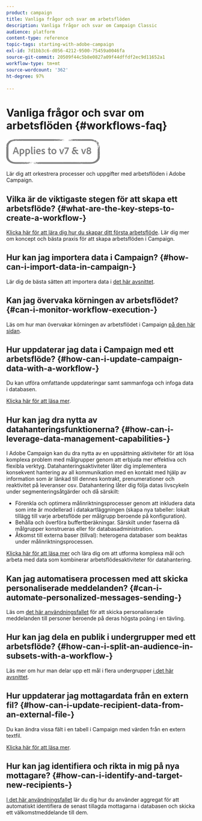 ```yaml
---
product: campaign
title: Vanliga frågor och svar om arbetsflöden
description: Vanliga frågor och svar om Campaign Classic
audience: platform
content-type: reference
topic-tags: starting-with-adobe-campaign
exl-id: 7d1bb3c6-d056-4212-9500-75459a0046fa
source-git-commit: 20509f44c5b8e0827a09f44dffdf2ec9d11652a1
workflow-type: tm+mt
source-wordcount: '362'
ht-degree: 97%

---
```


# Vanliga frågor och svar om arbetsflöden {#workflows-faq}

![](../../assets/common.svg)

Lär dig att orkestrera processer och uppgifter med arbetsflöden i Adobe Campaign.

## Vilka är de viktigaste stegen för att skapa ett arbetsflöde? {#what-are-the-key-steps-to-create-a-workflow-}

[Klicka här för att lära dig hur du skapar ditt första arbetsflöde](../../workflow/using/building-a-workflow.md). Lär dig mer om koncept och bästa praxis för att skapa arbetsflöden i Campaign.

## Hur kan jag importera data i Campaign? {#how-can-i-import-data-in-campaign-}

Lär dig de bästa sätten att importera data i [det här avsnittet](../../platform/using/import-export-best-practices.md).

## Kan jag övervaka körningen av arbetsflödet? {#can-i-monitor-workflow-execution-}

Läs om hur man övervakar körningen av arbetsflödet i Campaign [på den här sidan](../../workflow/using/starting-a-workflow.md).

## Hur uppdaterar jag data i Campaign med ett arbetsflöde? {#how-can-i-update-campaign-data-with-a-workflow-}

Du kan utföra omfattande uppdateringar samt sammanfoga och infoga data i databasen.

[Klicka här för att läsa mer](../../workflow/using/update-data.md).

## Hur kan jag dra nytta av datahanteringsfunktionerna? {#how-can-i-leverage-data-management-capabilities-}

I Adobe Campaign kan du dra nytta av en uppsättning aktiviteter för att lösa komplexa problem med målgrupper genom att erbjuda mer effektiva och flexibla verktyg. Datahanteringsaktiviteter låter dig implementera konsekvent hantering av all kommunikation med en kontakt med hjälp av information som är länkad till dennes kontrakt, prenumerationer och reaktivitet på leveranser osv. Datahantering låter dig följa datas livscykeln under segmenteringsåtgärder och då särskilt:

* Förenkla och optimera målinriktningsprocesser genom att inkludera data som inte är modellerad i datakartläggningen (skapa nya tabeller: lokalt tillägg till varje arbetsflöde per målgrupp beroende på konfiguration).
* Behålla och överföra buffertberäkningar. Särskilt under faserna då målgrupper konstrueras eller för databasadministration.
* Åtkomst till externa baser (tillval): heterogena databaser som beaktas under målinriktningsprocessen.

[Klicka här för att läsa mer](../../workflow/using/targeting-data.md#data-management) och lära dig om att utforma komplexa mål och arbeta med data som kombinerar arbetsflödesaktiviteter för datahantering.

## Kan jag automatisera processen med att skicka personaliserade meddelanden? {#can-i-automate-personalized-messages-sending-}

Läs om [det här användningsfallet](../../workflow/using/enriching-data.md) för att skicka personaliserade meddelanden till personer beroende på deras högsta poäng i en tävling.

## Hur kan jag dela en publik i undergrupper med ett arbetsflöde? {#how-can-i-split-an-audience-in-subsets-with-a-workflow-}

Läs mer om hur man delar upp ett mål i flera undergrupper [i det här avsnittet](../../workflow/using/split.md).

## Hur uppdaterar jag mottagardata från en extern fil? {#how-can-i-update-recipient-data-from-an-external-file-}

Du kan ändra vissa fält i en tabell i Campaign med värden från en extern textfil.

[Klicka här för att läsa mer](../../platform/using/import-operations-samples.md#example--enrich-the-values-with-those-of-an-external-file).

## Hur kan jag identifiera och rikta in mig på nya mottagare? {#how-can-i-identify-and-target-new-recipients-}

[I det här användningsfallet](../../workflow/using/using-aggregates.md) lär du dig hur du använder aggregat för att automatiskt identifiera de senast tillagda mottagarna i databasen och skicka ett välkomstmeddelande till dem.

